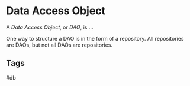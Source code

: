 # Data Access Object 

A *Data Access Object*, or *DAO*, is ...

One way to structure a DAO is in the form of a repository. All repositories are DAOs, but not all DAOs are repositories. 

## Tags
#db

